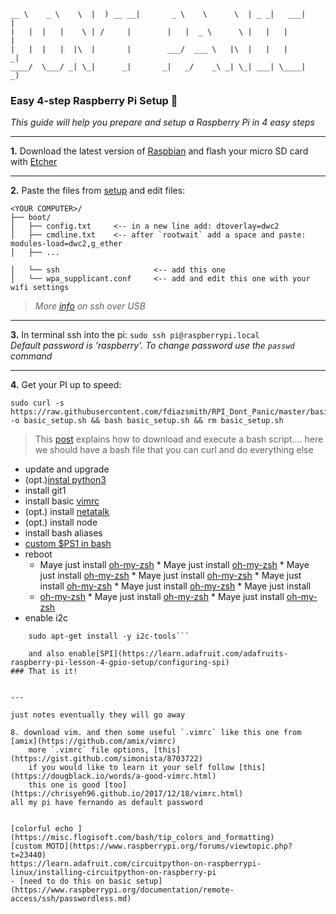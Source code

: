 ```
__ \    _ \    \  |  ) __ __|       _ \    \      \  | _ _|   ___|      |
|   |  |   |    \ | /     |        |   |  _ \      \ |   |   |          |
|   |  |   |  |\  |       |        ___/  ___ \   |\  |   |   |         _|
____/  \___/ _| \_|      _|       _|   _/    _\ _| \_| ___| \____|     _)
```

### Easy 4-step Raspberry Pi Setup 🔧

*This guide will help you prepare and setup a Raspberry Pi in 4 easy steps*

---

**1.** Download the latest version of [Raspbian](https://www.raspberrypi.org/downloads/raspbian/) and flash your micro SD card with [Etcher](https://etcher.io/)

---

**2.** Paste the files from [setup](./setup) and edit files:

```
<YOUR COMPUTER>/
├── boot/
│   ├── config.txt     <-- in a new line add: dtoverlay=dwc2
│   ├── cmdline.txt    <-- after `rootwait` add a space and paste: modules-load=dwc2,g_ether
│   ├── ...

│   └── ssh                     <-- add this one
│   └── wpa_supplicant.conf     <-- add and edit this one with your wifi settings
```

>*More [info](https://www.thepolyglotdeveloper.com/2016/06/connect-raspberry-pi-zero-usb-cable-ssh/) on ssh over USB*

---

**3.** In terminal ssh into the pi: ```sudo ssh pi@raspberrypi.local```<br>*Default password is 'raspberry'. To change password use the `passwd` command*

---

**4.** Get your PI up to speed:

```
sudo curl -s https://raw.githubusercontent.com/fdiazsmith/RPI_Dont_Panic/master/basic_setup.sh -o basic_setup.sh && bash basic_setup.sh && rm basic_setup.sh
```

>This [post](https://stackoverflow.com/questions/5735666/execute-bash-script-from-url) explains how to download and execute a bash script....
here we should have a bash file that you can curl and do everything else
  * update and upgrade
  * (opt.)[instal python3](https://gist.github.com/SeppPenner/6a5a30ebc8f79936fa136c524417761d)
  * install git1
  * install basic [vimrc](https://github.com/amix/vimrc)
  * (opt.) install [netatalk](http://netatalk.sourceforge.net/)
  * (opt.) install node
  * install bash aliases
  * [custom $PS1 in bash](http://bashrcgenerator.com/)
  * reboot
    * Maye just install [oh-my-zsh](https://escapologybb.com/oh-my-zsh/)    * Maye just install [oh-my-zsh](https://escapologybb.com/oh-my-zsh/)    * Maye just install [oh-my-zsh](https://escapologybb.com/oh-my-zsh/)    * Maye just install [oh-my-zsh](https://escapologybb.com/oh-my-zsh/)    * Maye just install [oh-my-zsh](https://escapologybb.com/oh-my-zsh/)  * Maye just install [oh-my-zsh](https://escapologybb.com/oh-my-zsh/)    * Maye just install
    * [oh-my-zsh](https://escapologybb.com/oh-my-zsh/)  * Maye just install [oh-my-zsh](https://escapologybb.com/oh-my-zsh/)    * Maye just install [oh-my-zsh](https://escapologybb.com/oh-my-zsh/)
*  enable i2c    
```sudo apt-get install -y python-smbus
    sudo apt-get install -y i2c-tools```

    and also enable[SPI](https://learn.adafruit.com/adafruits-raspberry-pi-lesson-4-gpio-setup/configuring-spi)
### That is it!


---

just notes eventually they will go away

8. download vim. and then some useful `.vimrc` like this one from [amix](https://github.com/amix/vimrc)
    more `.vimrc` file options, [this](https://gist.github.com/simonista/8703722)
    if you would like to learn it your self follow [this](https://dougblack.io/words/a-good-vimrc.html)
    this one is good [too](https://chrisyeh96.github.io/2017/12/18/vimrc.html)
all my pi have fernando as default password


[colorful echo ](https://misc.flogisoft.com/bash/tip_colors_and_formatting)
[custom MOTD](https://www.raspberrypi.org/forums/viewtopic.php?t=23440)
https://learn.adafruit.com/circuitpython-on-raspberrypi-linux/installing-circuitpython-on-raspberry-pi
- [need to do this on basic setup](https://www.raspberrypi.org/documentation/remote-access/ssh/passwordless.md)
